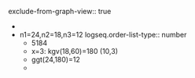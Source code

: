 exclude-from-graph-view:: true

-
- n1=24,n2=18,n3=12
  logseq.order-list-type:: number
	- 5184
	- x=3: kgv(18,60)=180 (10,3)
	- ggt(24,180)=12
	-